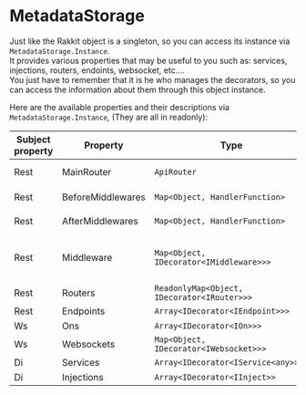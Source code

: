 # MetadataStorage
Just like the Rakkit object is a singleton, so you can access its instance via `MetadataStorage.Instance`.  
It provides various properties that may be useful to you such as: services, injections, routers, endoints, websocket, etc....  
You just have to remember that it is he who manages the decorators, so you can access the information about them through this object instance.  

Here are the available properties and their descriptions via `MetadataStorage.Instance`, (They are all in readonly):


| Subject property | Property | Type | Description |
| --- | --- | --- | --- |
| Rest | MainRouter | `ApiRouter`| The main router of the application `/` |
| Rest | BeforeMiddlewares | `Map<Object, HandlerFunction>` | All `@BeforeMiddleware` |
| Rest | AfterMiddlewares | `Map<Object, HandlerFunction>` | All `@AfterMiddleware` |
| Rest | Middleware | `Map<Object, IDecorator<IMiddleware>>>` | All middleware (`@AfterMiddleware` and `@BeforeMiddleware`) |
| Rest | Routers | `ReadonlyMap<Object, IDecorator<IRouter>>>` | All `@Router` |
| Rest | Endpoints | `Array<IDecorator<IEndpoint>>>` | All `@Endpoint` |
| Ws | Ons | `Array<IDecorator<IOn>>>` | All `@On` |
| Ws | Websockets | `Map<Object, IDecorator<IWebsocket>>>` | All `@Websocket` |
| Di | Services | `Array<IDecorator<IService<any>>>>` | All `@Service` |
| Di | Injections | `Array<IDecorator<IInject>>` | All `@Inject` |
